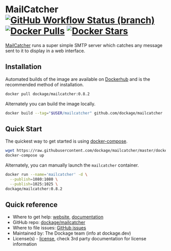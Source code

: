 # MailCatcher [![GitHub Workflow Status (branch)](https://img.shields.io/github/actions/workflow/status/dockage/mailcatcher/ci.yml?branch=master)](https://github.com/dockage/mailcatcher/actions/workflows/ci.yaml) [![Docker Pulls](https://badgen.net/docker/pulls/dockage/mailcatcher?icon=docker&label=pulls)](https://hub.docker.com/r/dockage/mailcatcher/) [![Docker Stars](https://badgen.net/docker/stars/dockage/mailcatcher?icon=docker&label=stars)](https://hub.docker.com/r/dockage/mailcatcher/)
[MailCatcher](https://mailcatcher.me) runs a super simple SMTP server which catches any message sent to it to display in a web interface.



## Installation
Automated builds of the image are available on [Dockerhub](https://hub.docker.com/r/dockage/mailcatcher) and is the recommended method of installation.

```bash
docker pull dockage/mailcatcher:0.8.2
```

Alternately you can build the image locally.

```bash
docker build --tag="$USER/mailcatcher" github.com/dockage/mailcatcher
```


## Quick Start

The quickest way to get started is using [docker-compose](https://docs.docker.com/compose/).

```bash
wget https://raw.githubusercontent.com/dockage/mailcatcher/master/docker-compose.yml
docker-compose up
```

Alternately, you can manually launch the `mailcatcher` container.

```bash
docker run --name='mailcatcher' -d \
  --publish=1080:1080 \
  --publish=1025:1025 \
dockage/mailcatcher:0.8.2
```

## Quick reference
* Where to get help: [website](https://dockage.dev/), [documentation](https://dockage.dev/docs/)
* GitHub repo: [dockage/mailcatcher](https://github.com/dockage/mailcatcher)
* Where to file issues: [GitHub issues](https://github.com/dockage/mailcatcher/issues)
* Maintained by: The Dockage team (info at dockage.dev)
* License(s) - [license](https://github.com/dockage/mailcatcher/blob/main/LICENSE), check 3rd party documentation for license information